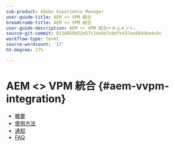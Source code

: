 ```yaml
---
sub-product: Adobe Experience Manager
user-guide-title: AEM <> VPM 統合
breadcrumb-title: AEM <> VPM 統合
user-guide-description: AEM <> VPM 統合ドキュメント。
source-git-commit: 0138059852e57c2da9e7cbdfe437ae864dbe4cbc
workflow-type: tm+mt
source-wordcount: '17'
ht-degree: 17%

---
```



# AEM &lt;> VPM 統合 {#aem-vvpm-integration}

+ [概要](overview.md)
+ [使用方法](usage.md)
+ [通知](notices.md)
+ [FAQ](faq.md)